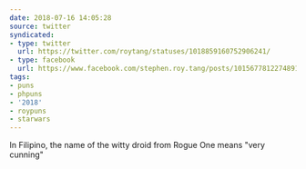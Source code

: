 ```yaml
---
date: 2018-07-16 14:05:28
source: twitter
syndicated:
- type: twitter
  url: https://twitter.com/roytang/statuses/1018859160752906241/
- type: facebook
  url: https://www.facebook.com/stephen.roy.tang/posts/10156778122748912
tags:
- puns
- phpuns
- '2018'
- roypuns
- starwars
---
```


In Filipino, the name of the witty droid from Rogue One means "very cunning"